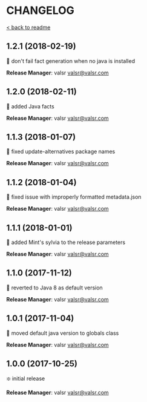 # CHANGELOG

[< back to readme](README.md)

## 1.2.1 (2018-02-19)

:hammer: don't fail fact generation when no java is installed

**Release Manager**: valsr <valsr@valsr.com>

## 1.2.0 (2018-02-11)

:star2: added Java facts

**Release Manager**: valsr <valsr@valsr.com>

## 1.1.3 (2018-01-07)

:hammer: fixed update-alternatives package names

**Release Manager**: valsr <valsr@valsr.com>

## 1.1.2 (2018-01-04)

:hammer: fixed issue with improperly formatted metadata.json

**Release Manager**: valsr <valsr@valsr.com>

## 1.1.1 (2018-01-01)

:star2: added Mint's sylvia to the release parameters

**Release Manager**: valsr <valsr@valsr.com>

## 1.1.0 (2017-11-12)

:hammer: reverted to Java 8 as default version

**Release Manager**: valsr <valsr@valsr.com>

## 1.0.1 (2017-11-04)

:hammer: moved default java version to globals class

**Release Manager**: valsr <valsr@valsr.com>

## 1.0.0 (2017-10-25)

:sparkle: initial release

**Release Manager**: valsr <valsr@valsr.com>
